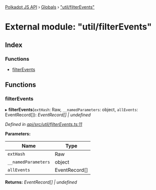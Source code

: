 [Polkadot JS API](../README.md) › [Globals](../globals.md) › ["util/filterEvents"](_util_filterevents_.md)

# External module: "util/filterEvents"

## Index

### Functions

* [filterEvents](_util_filterevents_.md#filterevents)

## Functions

###  filterEvents

▸ **filterEvents**(`extHash`: Raw, `__namedParameters`: object, `allEvents`: EventRecord[]): *EventRecord[] | undefined*

*Defined in [api/src/util/filterEvents.ts:11](https://github.com/polkadot-js/api/blob/bd2e690261/packages/api/src/util/filterEvents.ts#L11)*

**Parameters:**

Name | Type |
------ | ------ |
`extHash` | Raw |
`__namedParameters` | object |
`allEvents` | EventRecord[] |

**Returns:** *EventRecord[] | undefined*
